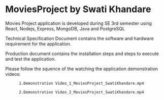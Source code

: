 # MoviesProject by Swati Khandare
Movies Project application is developed during SE 3rd semester using React, Nodejs, Express, MongoDB, Java and PostgreSQL

Technical Specification Document contains the software and hardware requirement for the application.

Production document contains the installation steps and steps to execute and test the application.

Please follow the squence of the watching the application demonstration videos:

          1.Demonstration Video_1_MoviesProject_SwatiKhandare.mp4

          2.Demonstration Video_2_MoviesProject_SwatiKhandare.mp4
